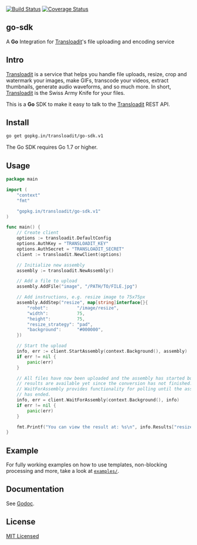 [![Build Status](https://travis-ci.org/transloadit/go-sdk.svg)](https://travis-ci.org/transloadit/go-sdk)
[![Coverage Status](https://coveralls.io/repos/transloadit/go-sdk/badge.png)](https://coveralls.io/r/transloadit/go-sdk)

## go-sdk

A **Go** Integration for [Transloadit](https://transloadit.com)'s file uploading and encoding service

## Intro

[Transloadit](https://transloadit.com) is a service that helps you handle file uploads, resize, crop and watermark your images, make GIFs, transcode your videos, extract thumbnails, generate audio waveforms, and so much more. In short, [Transloadit](https://transloadit.com) is the Swiss Army Knife for your files.

This is a **Go** SDK to make it easy to talk to the [Transloadit](https://transloadit.com) REST API.

## Install

```bash
go get gopkg.in/transloadit/go-sdk.v1
```

The Go SDK requires Go 1.7 or higher.

## Usage

```go
package main

import (
	"context"
	"fmt"

	"gopkg.in/transloadit/go-sdk.v1"
)

func main() {
	// Create client
	options := transloadit.DefaultConfig
	options.AuthKey = "TRANSLOADIT_KEY"
	options.AuthSecret = "TRANSLOADIT_SECRET"
	client := transloadit.NewClient(options)

	// Initialize new assembly
	assembly := transloadit.NewAssembly()

	// Add a file to upload
	assembly.AddFile("image", "/PATH/TO/FILE.jpg")

	// Add instructions, e.g. resize image to 75x75px
	assembly.AddStep("resize", map[string]interface{}{
		"robot":           "/image/resize",
		"width":           75,
		"height":          75,
		"resize_strategy": "pad",
		"background":      "#000000",
	})

	// Start the upload
	info, err := client.StartAssembly(context.Background(), assembly)
	if err != nil {
		panic(err)
	}

	// All files have now been uploaded and the assembly has started but no
	// results are available yet since the conversion has not finished.
	// WaitForAssembly provides functionality for polling until the assembly
	// has ended.
	info, err = client.WaitForAssembly(context.Background(), info)
	if err != nil {
		panic(err)
	}

	fmt.Printf("You can view the result at: %s\n", info.Results["resize"][0].SSLURL)
}
```

## Example

For fully working examples on how to use templates, non-blocking processing and more, take a look at [`examples/`](https://github.com/transloadit/go-sdk/tree/master/examples).

## Documentation

See <a href="https://godoc.org/gopkg.in/transloadit/go-sdk.v1" rel="canonical">Godoc</a>.

## License

[MIT Licensed](LICENSE)
